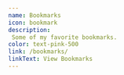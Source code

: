 ```yaml
---
name: Bookmarks
icon: bookmark
description:
 Some of my favorite bookmarks.
color: text-pink-500
link: /bookmarks/
linkText: View Bookmarks
---
```

